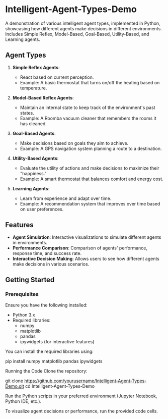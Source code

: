 # Intelligent-Agent-Types-Demo
A demonstration of various intelligent agent types, implemented in Python, showcasing how different agents make decisions in different environments. Includes Simple Reflex, Model-Based, Goal-Based, Utility-Based, and Learning agents.


## Agent Types

1. **Simple Reflex Agents**:
   - React based on current perception.
   - Example: A basic thermostat that turns on/off the heating based on temperature.

2. **Model-Based Reflex Agents**:
   - Maintain an internal state to keep track of the environment's past states.
   - Example: A Roomba vacuum cleaner that remembers the rooms it has cleaned.

3. **Goal-Based Agents**:
   - Make decisions based on goals they aim to achieve.
   - Example: A GPS navigation system planning a route to a destination.

4. **Utility-Based Agents**:
   - Evaluate the utility of actions and make decisions to maximize their "happiness."
   - Example: A smart thermostat that balances comfort and energy cost.

5. **Learning Agents**:
   - Learn from experience and adapt over time.
   - Example: A recommendation system that improves over time based on user preferences.

## Features

- **Agent Simulation**: Interactive visualizations to simulate different agents in environments.
- **Performance Comparison**: Comparison of agents' performance, response time, and success rate.
- **Interactive Decision Making**: Allows users to see how different agents make decisions in various scenarios.

## Getting Started

### Prerequisites

Ensure you have the following installed:

- Python 3.x
- Required libraries:
    - numpy
    - matplotlib
    - pandas
    - ipywidgets (for interactive features)

You can install the required libraries using:

pip install numpy matplotlib pandas ipywidgets

Running the Code
Clone the repository:

git clone https://github.com/yourusername/Intelligent-Agent-Types-Demo.git
cd Intelligent-Agent-Types-Demo

Run the Python scripts in your preferred environment (Jupyter Notebook, Python IDE, etc.).

To visualize agent decisions or performance, run the provided code cells.


